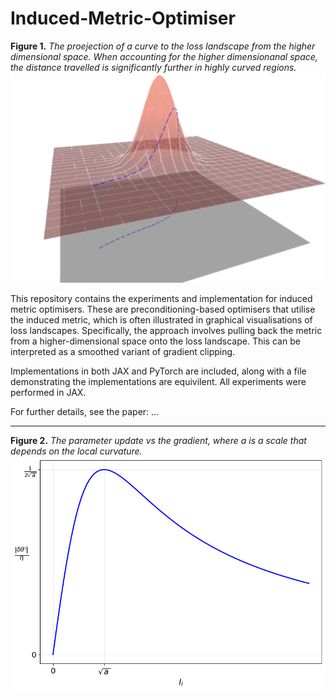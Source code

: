 # Induced-Metric-Optimiser

**Figure 1.** _The proejection of a curve to the loss landscape from the higher dimensional space. When accounting for the higher dimensionanal space, the distance travelled is significantly further in highly curved regions._
<img src="images/projection.png" alt="Figure 1" width="600"/>

This repository contains the experiments and implementation for induced metric optimisers. These are preconditioning-based optimisers that utilise the induced metric, which is often illustrated in graphical visualisations of loss landscapes. Specifically, the approach involves pulling back the metric from a higher-dimensional space onto the loss landscape. This can be interpreted as a smoothed variant of gradient clipping.

Implementations in both JAX and PyTorch are included, along with a file demonstrating the implementations are equivilent. All experiments were performed in JAX.

For further details, see the paper: …

---
**Figure 2.** _The parameter update vs the gradient, where a is a scale that depends on the local curvature._  
![Figure 2](images/grad_clip.png)
